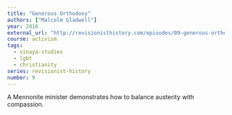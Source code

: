 ```yaml
---
title: "Generous Orthodoxy"
authors: ["Malcolm Gladwell"]
year: 2016
external_url: "http://revisionisthistory.com/episodes/09-generous-orthodoxy"
course: activism
tags:
  - vinaya-studies
  - lgbt
  - christianity
series: revisionist-history
number: 9
---
```


A Mennonite minister demonstrates how to balance austerity with compassion.

